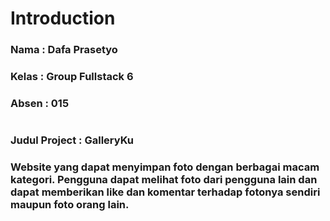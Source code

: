 # Introduction

### Nama : Dafa Prasetyo

### Kelas : Group Fullstack 6

### Absen : 015

#

### Judul Project : GalleryKu

### Website yang dapat menyimpan foto dengan berbagai macam kategori. Pengguna dapat melihat foto dari pengguna lain dan dapat memberikan like dan komentar terhadap fotonya sendiri maupun foto orang lain.
